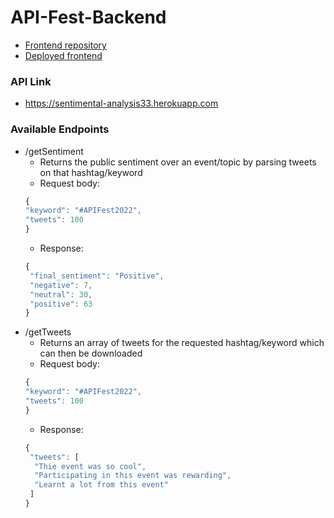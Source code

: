 # API-Fest-Backend
- [Frontend repository](https://github.com/HimikaP/Team-Jalebi-Fafda)
- [Deployed frontend]()

### API Link
- https://sentimental-analysis33.herokuapp.com
### Available Endpoints
- /getSentiment
  - Returns the public sentiment over an event/topic by parsing tweets on that hashtag/keyword
  - Request body: 
  ```js
  {
  "keyword": "#APIFest2022",
  "tweets": 100
  }
  ```
  - Response: 
  ```js
  {
   "final_sentiment": "Positive",
   "negative": 7,
   "neutral": 30,
   "positive": 63
  }
  ```
- /getTweets
  - Returns an array of tweets for the requested hashtag/keyword which can then be downloaded
  - Request body: 
  ```js
  {
  "keyword": "#APIFest2022",
  "tweets": 100
  }
  ```
  - Response:
  ```js
  {
   "tweets": [
    "Thie event was so cool",
    "Participating in this event was rewarding",
    "Learnt a lot from this event"
   ]
  }
  ```
  
